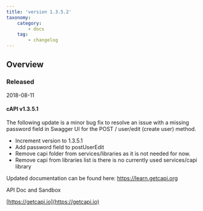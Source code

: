```yaml
---
title: 'version 1.3.5.2'
taxonomy:
    category:
        - docs
    tag:
        - changelog
---
```


## Overview
### Released 
2018-08-11

#### cAPI v1.3.5.1
The following update is a minor bug fix to resolve an issue with a missing password field in Swagger UI for the POST / user/edit (create user) method.

* Increment version to 1.3.5.1
* Add password field to postUserEdit
* Remove capi folder from services/libraries as it is not needed for now.
* Remove capi from libraries list is there is no currently used services/capi library


Updated documentation can be found here:
[https://learn.getcapi.org ](https://learn.getcapi.org )

API Doc and Sandbox

[https://getcapi.io](https://getcapi.io)